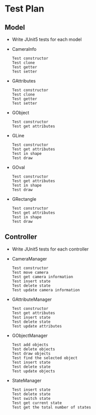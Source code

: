 # Test Plan

## Model
* Write JUnit5 tests for each model
* CameraInfo

      Test constructor
      Test clone
      Test getter
      Test setter
      
* GAttributes
    
      Test constructor
      Test clone
      Test getter
      Test setter
      
* GObject

      Test constructor
      Test get attributes
      
* GLine
    
      Test constructor
      Test get attributes
      Test in shape
      Test draw
    
* GOval
    
      Test constructor
      Test get attributes
      Test in shape
      Test draw
    
* GRectangle
    
      Test constructor
      Test get attributes
      Test in shape
      Test draw
    
    
## Controller
* Write JUnit5 tests for each controller
* CameraManager
      
      Test constructor
      Test move camera
      Test get camera information
      Test insert state
      Test delete state
      Test update camera information

* GAttributeManager

      Test constructor
      Test get attributes
      Test insert state
      Test delete state
      Test update attributes

* GObjectManager

      Test add objects
      Test delete objects
      Test draw objects
      Test find the selected object
      Test insert state
      Test delete state
      Test update objects
      

* StateManager
  
      Test insert state
      Test delete state
      Test switch state
      Test get current state
      Test get the total number of states